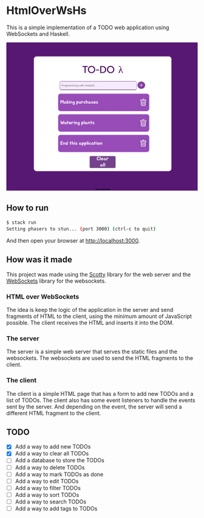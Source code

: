 # HtmlOverWsHs

This is a simple implementation of a TODO web application using WebSockets and Haskell.

![Example](img/todo-lambda.png)

## How to run

```bash
$ stack run
Setting phasers to stun... (port 3000) (ctrl-c to quit)
```
And then open your browser at [http://localhost:3000](http://localhost:3000).

## How was it made

This project was made using the [Scotty]() library for the web server and the [WebSockets]() library for the websockets.

### HTML over WebSockets

The idea is keep the logic of the application in the server and send fragments of HTML to the client, using the minimum amount of JavaScript possible. The client receives the HTML and inserts it into the DOM.

### The server

The server is a simple web server that serves the static files and the websockets. The websockets are used to send the HTML fragments to the client.

### The client

The client is a simple HTML page that has a form to add new TODOs and a list of TODOs. The client also has some event listeners to handle the events sent by the server. And depending on the event, the server will send a different HTML fragment to the client.

## TODO

- [x] Add a way to add new TODOs
- [x] Add a way to clear all TODOs
- [ ] Add a database to store the TODOs
- [ ] Add a way to delete TODOs
- [ ] Add a way to mark TODOs as done
- [ ] Add a way to edit TODOs
- [ ] Add a way to filter TODOs
- [ ] Add a way to sort TODOs
- [ ] Add a way to search TODOs
- [ ] Add a way to add tags to TODOs
